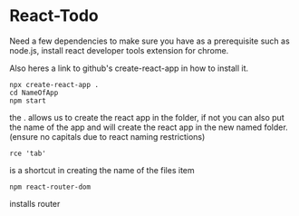 # React-Todo

Need a few dependencies to make sure you have as a prerequisite  such as node.js, install react developer tools extension for chrome. 

Also heres a link to github's create-react-app in how to install it. 
```
npx create-react-app . 
cd NameOfApp
npm start
```
the . allows us to create the react app in the folder, if not you can also put the name of the app and will create the react app in the new named folder. 
(ensure no capitals due to react naming restrictions)

```
rce 'tab'
```
is a shortcut in creating the name of the files item

``` 
npm react-router-dom
```
installs router 